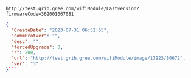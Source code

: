 `http://test.grih.gree.com/wifiModule/Lastversion?firmwareCode=362001067081`

```json
{
  "CreateDate": "2023-07-31 06:52:55",
  "commProtVer": "",
  "desc": "",
  "forcedUpgrade": 0,
  "r": 200,
  "url": "http://test.grih.gree.com/wifiModule/image/17923/80672",
  "ver": "3"
}```